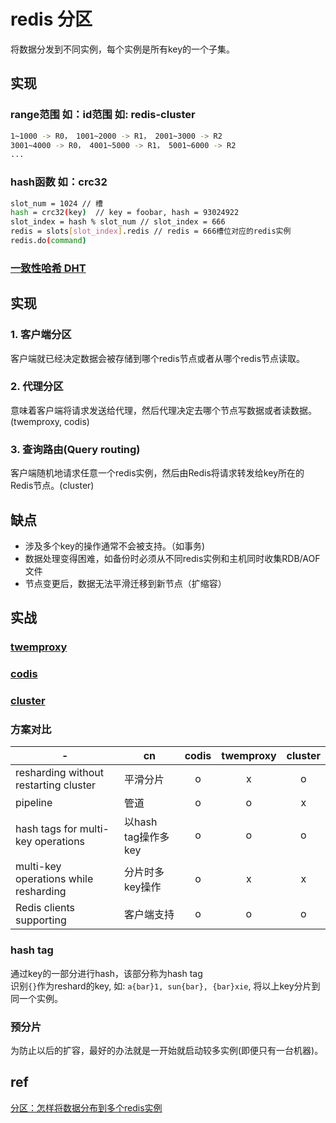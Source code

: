 # redis 分区

将数据分发到不同实例，每个实例是所有key的一个子集。
  
## 实现

### range范围 如：id范围 如: redis-cluster

```bash
1~1000 -> R0， 1001~2000 -> R1， 2001~3000 -> R2
3001~4000 -> R0， 4001~5000 -> R1， 5001~6000 -> R2
...
```

### hash函数 如：crc32

```bash
slot_num = 1024 // 槽
hash = crc32(key)  // key = foobar, hash = 93024922
slot_index = hash % slot_num // slot_index = 666
redis = slots[slot_index].redis // redis = 666槽位对应的redis实例
redis.do(command)
```

### [一致性哈希 DHT](algo-DHT.md)

## 实现

### 1. 客户端分区  

客户端就已经决定数据会被存储到哪个redis节点或者从哪个redis节点读取。  

### 2. 代理分区  

意味着客户端将请求发送给代理，然后代理决定去哪个节点写数据或者读数据。(twemproxy, codis)  

### 3. 查询路由(Query routing)  

客户端随机地请求任意一个redis实例，然后由Redis将请求转发给key所在的Redis节点。(cluster)  

## 缺点

- 涉及多个key的操作通常不会被支持。（如事务)  
- 数据处理变得困难，如备份时必须从不同redis实例和主机同时收集RDB/AOF文件  
- 节点变更后，数据无法平滑迁移到新节点（扩缩容）  

## 实战

### [twemproxy](redis-twemproxy.md)

### [codis](redis-codis.md)

### [cluster](redis-cluster.md)

### 方案对比

| -                                     | cn                  | codis | twemproxy | cluster |
| ------------------------------------- | ------------------- | :---: | :-------: | :-----: |
| resharding without restarting cluster | 平滑分片            |   o   |     x     |    o    |
| pipeline                              | 管道                |   o   |     o     |    x    |
| hash tags for multi-key operations    | 以hash tag操作多key |   o   |     o     |    o    |
| multi-key operations while resharding | 分片时多key操作     |   o   |     x     |    x    |
| Redis clients supporting              | 客户端支持          |   o   |     o     |    o    |

### hash tag

通过key的一部分进行hash，该部分称为hash tag  
识别`{}`作为reshard的key, 如: `a{bar}1, sun{bar}, {bar}xie`, 将以上key分片到同一个实例。

### 预分片

为防止以后的扩容，最好的办法就是一开始就启动较多实例(即便只有一台机器)。

## ref

[分区：怎样将数据分布到多个redis实例](http://www.redis.cn/topics/partitioning.html)
